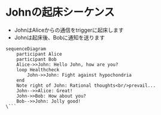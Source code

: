 # Johnの起床シーケンス

- JohnはAliceからの通信をtriggerに起床します
- Johnは起床後、Bobに通知を送ります

```mermaid
sequenceDiagram
    participant Alice
    participant Bob
    Alice->>John: Hello John, how are you?
    loop Healthcheck
        John->>John: Fight against hypochondria
    end
    Note right of John: Rational thoughts<br/>prevail...
    John-->>Alice: Great!
    John->>Bob: How about you?
    Bob-->>John: Jolly good!
\```
